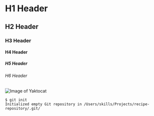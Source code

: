 # H1 Header
## H2 Header
### H3 Header
#### H4 Header
##### H5 Header
###### H6 Header
![Image of Yaktocat](https://octodex.github.com/images/yaktocat.png)

```
$ git init
Initialized empty Git repository in /Users/skills/Projects/recipe-repository/.git/
```
